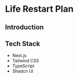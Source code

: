 # Life Restart Plan

## Introduction



## Tech Stack
- Next.js
- Tailwind CSS
- TypeScript
- Shadcn UI
